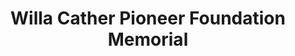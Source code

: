 ---
layout: repo
title: "Willa Cather Pioneer Foundation Memorial"
id: 11598
permalink: repos/11598/
---